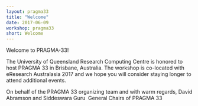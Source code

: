 ```yaml
---
layout: pragma33
title: "Welcome"
date: 2017-06-09
workshop: pragma33
short: Welcome
---
```


Welcome to PRAGMA-33!

The University of Queensland Research Computing Centre is honored to host PRAGMA 33 in Brisbane, Australia. The workshop is co-located with eResearch Australasia 2017 and we hope you will consider staying longer to attend additional events. 



On behalf of the PRAGMA 33 organizing team and with warm regards,
David Abramson and Siddeswara Guru 
General Chairs of PRAGMA 33


